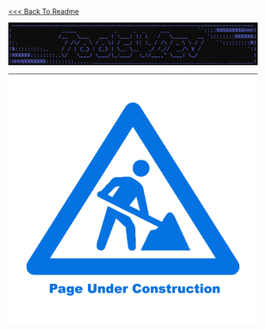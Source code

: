 [<<< Back To Readme](../../../README.md)
<p align="center">
    <img src="https://github.com/T4D-Suites/T4D-Ressources/blob/master/LogoT4D.png">
</p>

<p>
    <img src="https://github.com/T4D-Suites/T4D-Ressources/blob/master/PageUnderConstruction.png">
</p>
